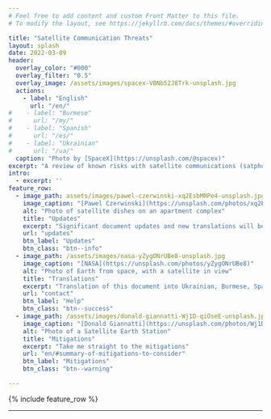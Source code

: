 ```yaml
---
# Feel free to add content and custom Front Matter to this file.
# To modify the layout, see https://jekyllrb.com/docs/themes/#overriding-theme-defaults

title: "Satellite Communication Threats"
layout: splash
date: 2022-03-09
header:
  overlay_color: "#000"
  overlay_filter: "0.5"
  overlay_image: /assets/images/spacex-VBNb52J8Trk-unsplash.jpg
  actions:
    - label: "English"
      url: "/en/"
#    - label: "Burmese"
#      url: "/my/"
#    - label: "Spanish"
#      url: "/es/"
#    - label: "Ukrainian"
#      url: "/ua/"
  caption: "Photo by [SpaceX](https://unsplash.com/@spacex)"
excerpt: "A review of known risks with satellite communications (satphones, BGANs, and LEO-orbit (StarLink) terminals)."
intro:
  - excerpt: ''
feature_row:
  - image_path: assets/images/pawel-czerwinski-xq2EsbMRPe4-unsplash.jpg
    image_caption: "[Pawel Czerwinski](https://unsplash.com/photos/xq2EsbMRPe4)"
    alt: "Photo of satellite dishes on an apartment complex"
    title: "Updates"
    excerpt: "Significant document updates and new translations will be posted as blog posts"
    url: "updates"
    btn_label: "Updates"
    btn_class: "btn--info"
  - image_path: /assets/images/nasa-yZygONrUBe8-unsplash.jpg
    image_caption: "[NASA](https://unsplash.com/photos/yZygONrUBe8)"
    alt: "Photo of Earth from space, with a satellite in view"
    title: "Translations"
    excerpt: "Translation of this document into Ukrainian, Burmese, Spanish and more coming soon"
    url: "contact"
    btn_label: "Help"
    btn_class: "btn--success"
  - image_path: /assets/images/donald-giannatti-Wj1D-qiOseE-unsplash.jpg
    image_caption: "[Donald Giannatti](https://unsplash.com/photos/Wj1D-qiOseE)"
    alt: "Photo of a Satellite Earth Station"
    title: "Mitigations"
    excerpt: "Take me straight to the mitigations"
    url: "en/#summary-of-mitigations-to-consider"
    btn_label: "Mitigations"
    btn_class: "btn--warning"

---
```


{% include feature_row %}

---

